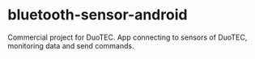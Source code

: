 # bluetooth-sensor-android
Commercial project for DuoTEC. App connecting to sensors of DuoTEC, monitoring data and send commands.
